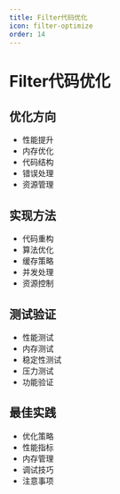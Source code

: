 ```yaml
---
title: Filter代码优化
icon: filter-optimize
order: 14
---
```


# Filter代码优化

## 优化方向
- 性能提升
- 内存优化
- 代码结构
- 错误处理
- 资源管理

## 实现方法
- 代码重构
- 算法优化
- 缓存策略
- 并发处理
- 资源控制

## 测试验证
- 性能测试
- 内存测试
- 稳定性测试
- 压力测试
- 功能验证

## 最佳实践
- 优化策略
- 性能指标
- 内存管理
- 调试技巧
- 注意事项
